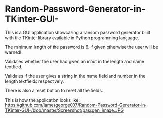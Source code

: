 # Random-Password-Generator-in-TKinter-GUI-

This is a GUI application showcasing a random password generator built with the TKinter library available in Python programming language.

The minimum length of the password is 6. If given otherwise the user will be warned!

Validates whether the user had given an input in the length and name textfield.

Validates if the user gives a string in the name field and number in the length textfields respectively.

There is also a reset button to reset all the fields.


This is how the application looks like: https://github.com/jamesgeorge007/Random-Password-Generator-in-TKinter-GUI-/blob/master/Screenshot/passgen_image.JPG


